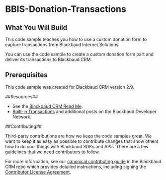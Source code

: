 BBIS-Donation-Transactions
========================================

## What You Will Build ##

This code sample teaches you how to use a custom donation form to capture transactions from Blackbaud Internet Solutions. 

You can use the code sample to create a custom donation form part and deliver its transactions to Blackbaud CRM.

## Prerequisites ##

This code sample was created for Blackbaud CRM version 2.9.

##Resources##
* See the [Blackbaud CRM Read Me](https://github.com/blackbaud-community/Blackbaud-CRM/blob/master/README.md).
* [Built-in Transactions](http://www.bbdevnetwork.com/blogs/built-transactions/) and additional posts on the Blackbaud Developer Network.

##Contributing##

Third-party contributions are how we keep the code samples great. We want to keep it as easy as possible to contribute changes that show others how to do cool things with Blackbaud SDKs and APIs. There are a few guidelines that we need contributors to follow.

For more information, see our [canonical contributing guide](https://github.com/blackbaud-community/Blackbaud-CRM/blob/master/CONTRIBUTING.md) in the Blackbaud CRM repo which provides detailed instructions, including signing the [Contributor License Agreement](http://developer.blackbaud.com/cla).
